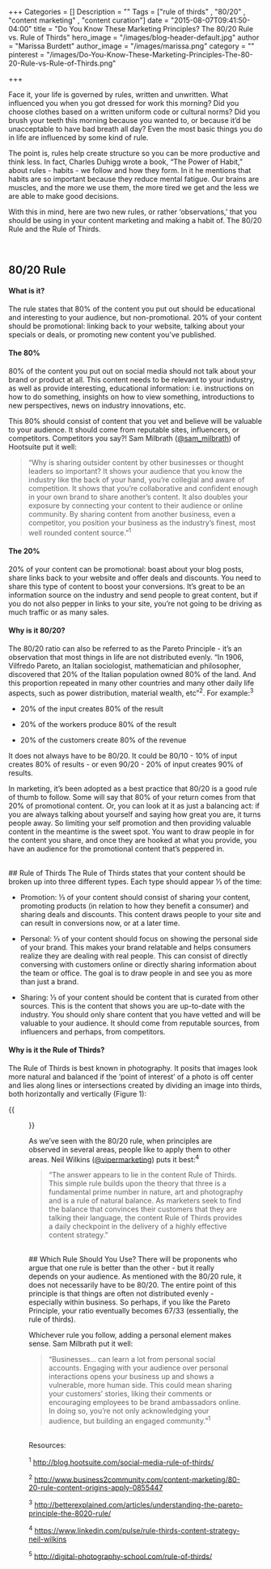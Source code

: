 +++
Categories = []
Description = ""
Tags = ["rule of thirds" , "80/20" , "content marketing" , "content curation"]
date = "2015-08-07T09:41:50-04:00"
title = "Do You Know These Marketing Principles? The 80/20 Rule vs. Rule of Thirds"
hero_image = "/images/blog-header-default.jpg"
author = "Marissa Burdett"
author_image = "/images/marissa.png"
category = ""
pinterest = "/images/Do-You-Know-These-Marketing-Principles-The-80-20-Rule-vs-Rule-of-Thirds.png"

+++

Face it, your life is governed by rules, written and unwritten. What influenced you when you got dressed for work this morning? Did you choose clothes based on a written uniform code or cultural norms? Did you brush your teeth this morning because you wanted to, or because it’d be unacceptable to have bad breath all day? Even the most basic things you do in life are influenced by some kind of rule.

The point is, rules help create structure so you can be more productive and think less. In fact, Charles Duhigg wrote a book, “The Power of Habit,” about rules - habits - we follow and how they form. In it he mentions that habits are so important because they reduce mental fatigue. Our brains are muscles, and the more we use them, the more tired we get and the less we are able to make good decisions.

With this in mind, here are two new rules, or rather ‘observations,’ that you should be using in your content marketing and making a habit of. The 80/20 Rule and the Rule of Thirds.

</br>

## 80/20 Rule

#### What is it?
The rule states that 80% of the content you put out should be educational and interesting to your audience, but non-promotional. 20% of your content should be promotional: linking back to your website, talking about your specials or deals, or promoting new content you’ve published.

#### The 80%
80% of the content you put out on social media should not talk about your brand or product at all. This content needs to be relevant to your industry, as well as provide interesting, educational information: i.e. instructions on how to do something, insights on how to view something, introductions to new perspectives, news on industry innovations, etc.

This 80% should consist of content that you vet and believe will be valuable to your audience. It should come from reputable sites, influencers, or competitors. Competitors you say?! Sam Milbrath ([@sam_milbrath](https://twitter.com/sam_milbrath)) of Hootsuite put it well:

> “Why is sharing outsider content by other businesses or thought leaders so important? It shows your audience that you know the industry like the back of your hand, you’re collegial and aware of competition. It shows that you’re collaborative and confident enough in your own brand to share another’s content. It also doubles your exposure by connecting your content to their audience or online community. By sharing content from another business, even a competitor, you position your business as the industry’s finest, most well rounded content source.”<sup>1</sup>


#### The 20%
20% of your content can be promotional: boast about your blog posts, share links back to your website and offer deals and discounts. You need to share this type of content to boost your conversions. It’s great to be an information source on the industry and send people to great content, but if you do not also pepper in links to your site, you’re not going to be driving as much traffic or as many sales.


#### Why is it 80/20?
The 80/20 ratio can also be referred to as the Pareto Principle - it’s an observation that most things in life are not distributed evenly. “In 1906, Vilfredo Pareto, an Italian sociologist, mathematician and philosopher, discovered that 20% of the Italian population owned 80% of the land. And this proportion repeated in many other countries and many other daily life aspects, such as power distribution, material wealth, etc”<sup>2</sup>. For example:<sup>3</sup>
<ul>
<li><p>20% of the input creates 80% of the result</li></p>
<li><p>20% of the workers produce 80% of the result</li></p>
<li><p>20% of the customers create 80% of the revenue</li></p>
</ul>

It does not always have to be 80/20. It could be 80/10 - 10% of input creates 80% of results - or even 90/20 - 20% of input creates 90% of results.

In marketing, it’s been adopted as a best practice that 80/20 is a good rule of thumb to follow. Some will say that 80% of your return comes from that 20% of promotional content. Or, you can look at it as just a balancing act: if you are always talking about yourself and saying how great you are, it turns people away. So limiting your self promotion and then providing valuable content in the meantime is the sweet spot. You want to draw people in for the content you share, and once they are hooked at what you provide, you have an audience for the promotional content that’s peppered in.

</br>
## Rule of Thirds
The Rule of Thirds states that your content should be broken up into three different types. Each type should appear ⅓ of the time:
<ul>
<li><p>Promotion: ⅓ of your content should consist of sharing your content, promoting products (in relation to how they benefit a consumer) and sharing deals and discounts. This content draws people to your site and can result in conversions now, or at a later time.</li></p>
<li><p>Personal: ⅓ of your content should focus on showing the personal side of your brand. This makes your brand relatable and helps consumers realize they are dealing with real people. This can consist of directly conversing with customers online or directly sharing information about the team or office. The goal is to draw people in and see you as more than just a brand.</li></p>
<li><p>Sharing: ⅓ of your content should be content that is curated from other sources. This is the content that shows you are up-to-date with the industry. You should only share content that you have vetted and will be valuable to your audience. It should come from reputable sources, from influencers and perhaps, from competitors.</li></p>
</ul>

#### Why is it the Rule of Thirds?
The Rule of Thirds is best known in photography. It posits that images look more natural and balanced if the ‘point of interest’ of a photo is off center and lies along lines or intersections created by dividing an image into thirds, both horizontally and vertically (Figure 1):

{{<figure src="/images/ruleofthirds.png" title="Figure 1: Rule of Thirds in Photography" alt="Rule of Thirds" width="400px" caption-top="true">}}

As we’ve seen with the 80/20 rule, when principles are observed in several areas, people like to apply them to other areas. Neil Wilkins ([@vipermarketing](https://twitter.com/vipermarketing)) puts it best:<sup>4</sup>

> “The answer appears to lie in the content Rule of Thirds. This simple rule builds upon the theory that three is a fundamental prime number in nature, art and photography and is a rule of natural balance. As marketers seek to find the balance that convinces their customers that they are talking their language, the content Rule of Thirds provides a daily checkpoint in the delivery of a highly effective content strategy.”

</br>
## Which Rule Should You Use?
There will be proponents who argue that one rule is better than the other - but it really depends on your audience. As mentioned with the 80/20 rule, it does not necessarily have to be 80/20. The entire point of this principle is that things are often not distributed evenly - especially within business. So perhaps, if you like the Pareto Principle, your ratio eventually becomes 67/33 (essentially, the rule of thirds).

Whichever rule you follow, adding a personal element makes sense. Sam Milbrath put it well:

> “Businesses... can learn a lot from personal social accounts. Engaging with your audience over personal interactions opens your business up and shows a vulnerable, more human side. This could mean sharing your customers’ stories, liking their comments or encouraging employees to be brand ambassadors online. In doing so, you’re not only acknowledging your audience, but building an engaged community.”<sup>1</sup>

</br>
Resources:

<sup>1</sup> http://blog.hootsuite.com/social-media-rule-of-thirds/

<sup>2</sup> http://www.business2community.com/content-marketing/80-20-rule-content-origins-apply-0855447

<sup>3</sup> http://betterexplained.com/articles/understanding-the-pareto-principle-the-8020-rule/

<sup>4</sup> https://www.linkedin.com/pulse/rule-thirds-content-strategy-neil-wilkins

<sup>5</sup> http://digital-photography-school.com/rule-of-thirds/
